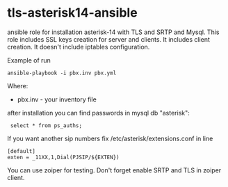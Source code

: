 # tls-asterisk14-ansible

ansible role for installation asterisk-14 with TLS and SRTP and Mysql.
This role includes SSL keys creation for server and clients.
It includes client creation.
It doesn't include iptables configuration.

Example of run
```
ansible-playbook -i pbx.inv pbx.yml 
```
Where:
* pbx.inv - your inventory file


after installation you can find passwords in mysql db "asterisk":
```
 select * from ps_auths;
```

If you want another sip numbers fix /etc/asterisk/extensions.conf in line
```
[default]
exten = _11XX,1,Dial(PJSIP/${EXTEN})
```

You can use zoiper for testing. Don't forget enable SRTP and TLS in zoiper client.


